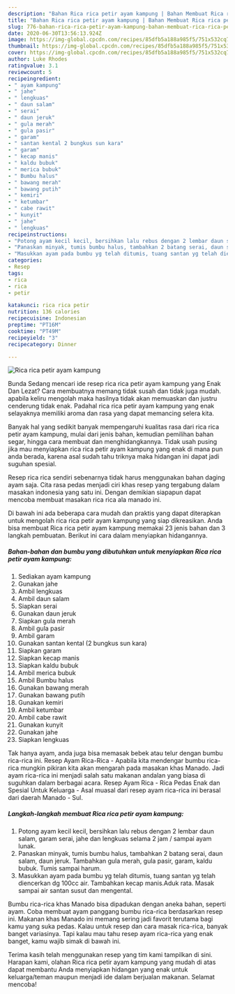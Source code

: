 ```yaml
---
description: "Bahan Rica rica petir ayam kampung | Bahan Membuat Rica rica petir ayam kampung Yang Enak Banget"
title: "Bahan Rica rica petir ayam kampung | Bahan Membuat Rica rica petir ayam kampung Yang Enak Banget"
slug: 776-bahan-rica-rica-petir-ayam-kampung-bahan-membuat-rica-rica-petir-ayam-kampung-yang-enak-banget
date: 2020-06-30T13:56:13.924Z
image: https://img-global.cpcdn.com/recipes/85dfb5a188a985f5/751x532cq70/rica-rica-petir-ayam-kampung-foto-resep-utama.jpg
thumbnail: https://img-global.cpcdn.com/recipes/85dfb5a188a985f5/751x532cq70/rica-rica-petir-ayam-kampung-foto-resep-utama.jpg
cover: https://img-global.cpcdn.com/recipes/85dfb5a188a985f5/751x532cq70/rica-rica-petir-ayam-kampung-foto-resep-utama.jpg
author: Luke Rhodes
ratingvalue: 3.1
reviewcount: 5
recipeingredient:
- " ayam kampung"
- " jahe"
- " lengkuas"
- " daun salam"
- " serai"
- " daun jeruk"
- " gula merah"
- " gula pasir"
- " garam"
- " santan kental 2 bungkus sun kara"
- " garam"
- " kecap manis"
- " kaldu bubuk"
- " merica bubuk"
- " Bumbu halus"
- " bawang merah"
- " bawang putih"
- " kemiri"
- " ketumbar"
- " cabe rawit"
- " kunyit"
- " jahe"
- " lengkuas"
recipeinstructions:
- "Potong ayam kecil kecil, bersihkan lalu rebus dengan 2 lembar daun salam, garam serai, jahe dan lengkuas selama 2 jam / sampai ayam lunak."
- "Panaskan minyak, tumis bumbu halus, tambahkan 2 batang serai, daun salam, daun jeruk. Tambahkan gula merah, gula pasir, garam, kaldu bubuk. Tumis sampai harum."
- "Masukkan ayam pada bumbu yg telah ditumis, tuang santan yg telah diencerkan dg 100cc air. Tambahkan kecap manis.Aduk rata. Masak sampai air santan susut dan mengental."
categories:
- Resep
tags:
- rica
- rica
- petir

katakunci: rica rica petir 
nutrition: 136 calories
recipecuisine: Indonesian
preptime: "PT16M"
cooktime: "PT49M"
recipeyield: "3"
recipecategory: Dinner

---
```



![Rica rica petir ayam kampung](https://img-global.cpcdn.com/recipes/85dfb5a188a985f5/751x532cq70/rica-rica-petir-ayam-kampung-foto-resep-utama.jpg)

Bunda Sedang mencari ide resep rica rica petir ayam kampung yang Enak Dan Lezat? Cara membuatnya memang tidak susah dan tidak juga mudah. apabila keliru mengolah maka hasilnya tidak akan memuaskan dan justru cenderung tidak enak. Padahal rica rica petir ayam kampung yang enak selayaknya memiliki aroma dan rasa yang dapat memancing selera kita.

Banyak hal yang sedikit banyak mempengaruhi kualitas rasa dari rica rica petir ayam kampung, mulai dari jenis bahan, kemudian pemilihan bahan segar, hingga cara membuat dan menghidangkannya. Tidak usah pusing jika mau menyiapkan rica rica petir ayam kampung yang enak di mana pun anda berada, karena asal sudah tahu triknya maka hidangan ini dapat jadi suguhan spesial.

Resep rica rica sendiri sebenarnya tidak harus menggunakan bahan daging ayam saja. Cita rasa pedas menjadi ciri khas resep yang tergabung dalam masakan indonesia yang satu ini. Dengan demikian siapapun dapat mencoba membuat masakan rica rica ala manado ini.


Di bawah ini ada beberapa cara mudah dan praktis yang dapat diterapkan untuk mengolah rica rica petir ayam kampung yang siap dikreasikan. Anda bisa membuat Rica rica petir ayam kampung memakai 23 jenis bahan dan 3 langkah pembuatan. Berikut ini cara dalam menyiapkan hidangannya.

<!--inarticleads1-->

##### Bahan-bahan dan bumbu yang dibutuhkan untuk menyiapkan Rica rica petir ayam kampung:

1. Sediakan  ayam kampung
1. Gunakan  jahe
1. Ambil  lengkuas
1. Ambil  daun salam
1. Siapkan  serai
1. Gunakan  daun jeruk
1. Siapkan  gula merah
1. Ambil  gula pasir
1. Ambil  garam
1. Gunakan  santan kental (2 bungkus sun kara)
1. Siapkan  garam
1. Siapkan  kecap manis
1. Siapkan  kaldu bubuk
1. Ambil  merica bubuk
1. Ambil  Bumbu halus
1. Gunakan  bawang merah
1. Gunakan  bawang putih
1. Gunakan  kemiri
1. Ambil  ketumbar
1. Ambil  cabe rawit
1. Gunakan  kunyit
1. Gunakan  jahe
1. Siapkan  lengkuas


Tak hanya ayam, anda juga bisa memasak bebek atau telur dengan bumbu rica-rica ini. Resep Ayam Rica-Rica - Apabila kita mendengar bumbu rica-rica mungkin pikiran kita akan mengarah pada masakan khas Manado. Jadi ayam rica-rica ini menjadi salah satu makanan andalan yang biasa di suguhkan dalam berbagai acara. Resep Ayam Rica - Rica Pedas Enak dan Spesial Untuk Keluarga - Asal muasal dari resep ayam rica-rica ini berasal dari daerah Manado - Sul. 

<!--inarticleads2-->

##### Langkah-langkah membuat Rica rica petir ayam kampung:

1. Potong ayam kecil kecil, bersihkan lalu rebus dengan 2 lembar daun salam, garam serai, jahe dan lengkuas selama 2 jam / sampai ayam lunak.
1. Panaskan minyak, tumis bumbu halus, tambahkan 2 batang serai, daun salam, daun jeruk. Tambahkan gula merah, gula pasir, garam, kaldu bubuk. Tumis sampai harum.
1. Masukkan ayam pada bumbu yg telah ditumis, tuang santan yg telah diencerkan dg 100cc air. Tambahkan kecap manis.Aduk rata. Masak sampai air santan susut dan mengental.


Bumbu rica-rica khas Manado bisa dipadukan dengan aneka bahan, seperti ayam. Coba membuat ayam panggang bumbu rica-rica berdasarkan resep ini. Makanan khas Manado ini memang sering jadi favorit terutama bagi kamu yang suka pedas. Kalau untuk resep dan cara masak rica-rica, banyak banget variasinya. Tapi kalau mau tahu resep ayam rica-rica yang enak banget, kamu wajib simak di bawah ini. 

Terima kasih telah menggunakan resep yang tim kami tampilkan di sini. Harapan kami, olahan Rica rica petir ayam kampung yang mudah di atas dapat membantu Anda menyiapkan hidangan yang enak untuk keluarga/teman maupun menjadi ide dalam berjualan makanan. Selamat mencoba!
